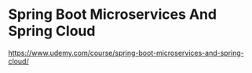 # Spring Boot Microservices And Spring Cloud
https://www.udemy.com/course/spring-boot-microservices-and-spring-cloud/
